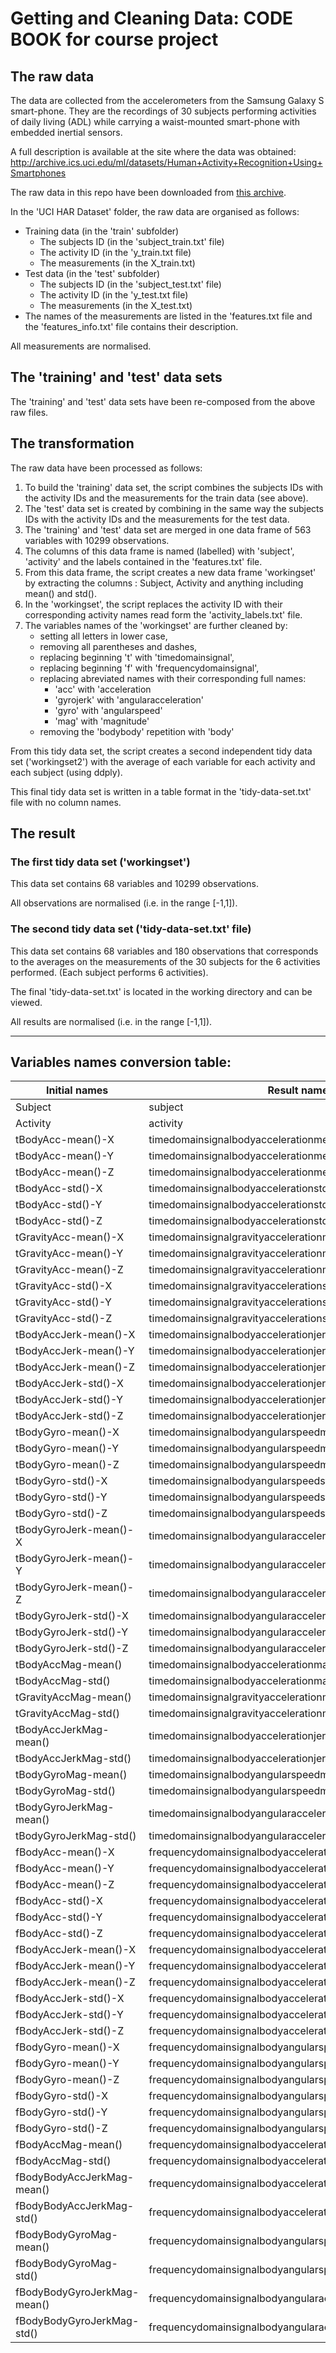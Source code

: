 # Getting and Cleaning Data: CODE BOOK for course project

## The raw data
The data are collected from the accelerometers from the Samsung Galaxy S smart-phone.
They are the recordings of 30 subjects performing activities of daily living (ADL) while carrying a waist-mounted smart-phone with embedded inertial sensors.

A full description is available at the site where the data was obtained: 
http://archive.ics.uci.edu/ml/datasets/Human+Activity+Recognition+Using+Smartphones 

The raw data in this repo have been downloaded from [this archive](https://d396qusza40orc.cloudfront.net/getdata%2Fprojectfiles%2FUCI%20HAR%20Dataset.zip).

In the 'UCI HAR Dataset' folder, the raw data are organised as follows:

   * Training data (in the 'train' subfolder)
     * The subjects ID (in the 'subject_train.txt' file)
     * The activity ID (in the 'y_train.txt file)
     * The measurements (in the X_train.txt)
   * Test data (in the 'test' subfolder)
     * The subjects ID (in the 'subject_test.txt' file)
     * The activity ID (in the 'y_test.txt file)
     * The measurements (in the X_test.txt)
   * The names of the measurements are listed in the 'features.txt file and the 'features_info.txt' file contains their description.

All measurements are normalised.
   
## The 'training' and 'test' data sets
The 'training' and 'test' data sets have been re-composed from the above raw files.

## The transformation

The raw data have been processed as follows:

   1. To build the 'training' data set, the script combines the subjects IDs with the activity IDs and the measurements for the train data (see above).
   2. The 'test' data set is created by combining in the same way the subjects IDs with the activity IDs and the measurements for the test data.
   3. The 'training' and 'test' data set are merged in one data frame of 563 variables with 10299 observations.
   4. The columns of this data frame is named (labelled) with 'subject', 'activity' and the labels contained in the 'features.txt' file.
   5. From this data frame, the script creates a new data frame 'workingset' by extracting the columns : Subject, Activity and anything including mean() and std(). 
   6. In the 'workingset', the script replaces the activity ID with their corresponding activity names read form the 'activity_labels.txt' file.
   7. The variables names of the 'workingset' are further cleaned by:
       * setting all letters in lower case,
	   * removing all parentheses and dashes,
	   * replacing beginning 't' with 'timedomainsignal',
	   * replacing beginning 'f' with 'frequencydomainsignal',
	   * replacing abreviated names with their corresponding full names:
	     * 'acc' with 'acceleration
		 * 'gyrojerk' with 'angularacceleration'
		 * 'gyro' with 'angularspeed'
		 * 'mag' with 'magnitude'
	   * removing the 'bodybody' repetition with 'body'

From this tidy data set, the script creates a second independent tidy data set ('workingset2') with the average of each variable for each activity and each subject (using ddply).	   

This final tidy data set is written in a table format in  the 'tidy-data-set.txt' file with no column names.
 
## The result

### The first tidy data set ('workingset')
This data set contains 68 variables and 10299 observations.

All observations are normalised (i.e. in the range [-1,1]).

### The second tidy data set ('tidy-data-set.txt' file)
This data set contains 68 variables and 180 observations that corresponds to the averages on the measurements of the 30 subjects for the 6 activities performed.
(Each subject performs 6 activities).

The final 'tidy-data-set.txt' is located in the working directory and can be viewed.

All results are normalised (i.e. in the range [-1,1]).

----------
## Variables names conversion table:

|    Initial names	|	Result names	|
|	---------------------------	|	---------------------------------------------------------------	|
|	Subject	|	subject	|
|	Activity	|	activity	|
|	tBodyAcc-mean()-X	|	timedomainsignalbodyaccelerationmeanx	|
|	tBodyAcc-mean()-Y	|	timedomainsignalbodyaccelerationmeany	|
|	tBodyAcc-mean()-Z	|	timedomainsignalbodyaccelerationmeanz	|
|	tBodyAcc-std()-X	|	timedomainsignalbodyaccelerationstdx	|
|	tBodyAcc-std()-Y	|	timedomainsignalbodyaccelerationstdy	|
|	tBodyAcc-std()-Z	|	timedomainsignalbodyaccelerationstdz	|
|	tGravityAcc-mean()-X	|	timedomainsignalgravityaccelerationmeanx	|
|	tGravityAcc-mean()-Y	|	timedomainsignalgravityaccelerationmeany	|
|	tGravityAcc-mean()-Z	|	timedomainsignalgravityaccelerationmeanz	|
|	tGravityAcc-std()-X	|	timedomainsignalgravityaccelerationstdx	|
|	tGravityAcc-std()-Y	|	timedomainsignalgravityaccelerationstdy	|
|	tGravityAcc-std()-Z	|	timedomainsignalgravityaccelerationstdz	|
|	tBodyAccJerk-mean()-X	|	timedomainsignalbodyaccelerationjerkmeanx	|
|	tBodyAccJerk-mean()-Y	|	timedomainsignalbodyaccelerationjerkmeany	|
|	tBodyAccJerk-mean()-Z	|	timedomainsignalbodyaccelerationjerkmeanz	|
|	tBodyAccJerk-std()-X	|	timedomainsignalbodyaccelerationjerkstdx	|
|	tBodyAccJerk-std()-Y	|	timedomainsignalbodyaccelerationjerkstdy	|
|	tBodyAccJerk-std()-Z	|	timedomainsignalbodyaccelerationjerkstdz	|
|	tBodyGyro-mean()-X	|	timedomainsignalbodyangularspeedmeanx	|
|	tBodyGyro-mean()-Y	|	timedomainsignalbodyangularspeedmeany	|
|	tBodyGyro-mean()-Z	|	timedomainsignalbodyangularspeedmeanz	|
|	tBodyGyro-std()-X	|	timedomainsignalbodyangularspeedstdx	|
|	tBodyGyro-std()-Y	|	timedomainsignalbodyangularspeedstdy	|
|	tBodyGyro-std()-Z	|	timedomainsignalbodyangularspeedstdz	|
|	tBodyGyroJerk-mean()-X	|	timedomainsignalbodyangularaccelerationmeanx	|
|	tBodyGyroJerk-mean()-Y	|	timedomainsignalbodyangularaccelerationmeany	|
|	tBodyGyroJerk-mean()-Z	|	timedomainsignalbodyangularaccelerationmeanz	|
|	tBodyGyroJerk-std()-X	|	timedomainsignalbodyangularaccelerationstdx	|
|	tBodyGyroJerk-std()-Y	|	timedomainsignalbodyangularaccelerationstdy	|
|	tBodyGyroJerk-std()-Z	|	timedomainsignalbodyangularaccelerationstdz	|
|	tBodyAccMag-mean()	|	timedomainsignalbodyaccelerationmagnitudemean	|
|	tBodyAccMag-std()	|	timedomainsignalbodyaccelerationmagnitudestd	|
|	tGravityAccMag-mean()	|	timedomainsignalgravityaccelerationmagnitudemean	|
|	tGravityAccMag-std()	|	timedomainsignalgravityaccelerationmagnitudestd	|
|	tBodyAccJerkMag-mean()	|	timedomainsignalbodyaccelerationjerkmagnitudemean	|
|	tBodyAccJerkMag-std()	|	timedomainsignalbodyaccelerationjerkmagnitudestd	|
|	tBodyGyroMag-mean()	|	timedomainsignalbodyangularspeedmagnitudemean	|
|	tBodyGyroMag-std()	|	timedomainsignalbodyangularspeedmagnitudestd	|
|	tBodyGyroJerkMag-mean()	|	timedomainsignalbodyangularaccelerationmagnitudemean	|
|	tBodyGyroJerkMag-std()	|	timedomainsignalbodyangularaccelerationmagnitudestd	|
|	fBodyAcc-mean()-X	|	frequencydomainsignalbodyaccelerationmeanx	|
|	fBodyAcc-mean()-Y	|	frequencydomainsignalbodyaccelerationmeany	|
|	fBodyAcc-mean()-Z	|	frequencydomainsignalbodyaccelerationmeanz	|
|	fBodyAcc-std()-X	|	frequencydomainsignalbodyaccelerationstdx	|
|	fBodyAcc-std()-Y	|	frequencydomainsignalbodyaccelerationstdy	|
|	fBodyAcc-std()-Z	|	frequencydomainsignalbodyaccelerationstdz	|
|	fBodyAccJerk-mean()-X	|	frequencydomainsignalbodyaccelerationjerkmeanx	|
|	fBodyAccJerk-mean()-Y	|	frequencydomainsignalbodyaccelerationjerkmeany	|
|	fBodyAccJerk-mean()-Z	|	frequencydomainsignalbodyaccelerationjerkmeanz	|
|	fBodyAccJerk-std()-X	|	frequencydomainsignalbodyaccelerationjerkstdx	|
|	fBodyAccJerk-std()-Y	|	frequencydomainsignalbodyaccelerationjerkstdy	|
|	fBodyAccJerk-std()-Z	|	frequencydomainsignalbodyaccelerationjerkstdz	|
|	fBodyGyro-mean()-X	|	frequencydomainsignalbodyangularspeedmeanx	|
|	fBodyGyro-mean()-Y	|	frequencydomainsignalbodyangularspeedmeany	|
|	fBodyGyro-mean()-Z	|	frequencydomainsignalbodyangularspeedmeanz	|
|	fBodyGyro-std()-X	|	frequencydomainsignalbodyangularspeedstdx	|
|	fBodyGyro-std()-Y	|	frequencydomainsignalbodyangularspeedstdy	|
|	fBodyGyro-std()-Z	|	frequencydomainsignalbodyangularspeedstdz	|
|	fBodyAccMag-mean()	|	frequencydomainsignalbodyaccelerationmagnitudemean	|
|	fBodyAccMag-std()	|	frequencydomainsignalbodyaccelerationmagnitudestd	|
|	fBodyBodyAccJerkMag-mean()	|	frequencydomainsignalbodyaccelerationjerkmagnitudemean	|
|	fBodyBodyAccJerkMag-std()	|	frequencydomainsignalbodyaccelerationjerkmagnitudestd	|
|	fBodyBodyGyroMag-mean()	|	frequencydomainsignalbodyangularspeedmagnitudemean	|
|	fBodyBodyGyroMag-std()	|	frequencydomainsignalbodyangularspeedmagnitudestd	|
|	fBodyBodyGyroJerkMag-mean()	|	frequencydomainsignalbodyangularaccelerationmagnitudemean	|
|	fBodyBodyGyroJerkMag-std()	|	frequencydomainsignalbodyangularaccelerationmagnitudestd	|
